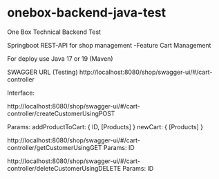 # onebox-backend-java-test
One Box Technical Backend Test

Springboot REST-API for shop management -Feature Cart Management

For deploy use Java 17 or 19 (Maven)

SWAGGER URL (Testing)
http://localhost:8080/shop/swagger-ui/#/cart-controller

Interface:

http://localhost:8080/shop/swagger-ui/#/cart-controller/createCustomerUsingPOST

Params: 
  addProductToCart:
        {
          ID, [Products]
        }
  newCart:
        {
         [Products]
        }

http://localhost:8080/shop/swagger-ui/#/cart-controller/getCustomerUsingGET
Params: ID


http://localhost:8080/shop/swagger-ui/#/cart-controller/deleteCustomerUsingDELETE
Params: ID
